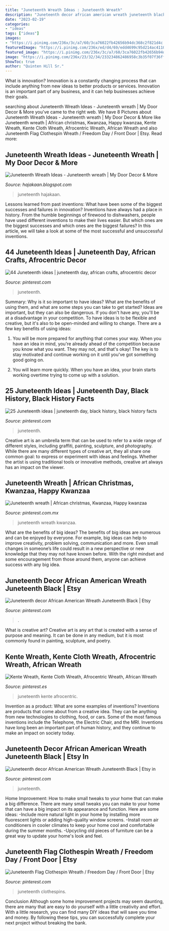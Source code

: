 ```yaml
---
title: "Juneteenth Wreath Ideas : Juneteenth Wreath"
description: "Juneteenth decor african american wreath juneteenth black"
date: "2023-02-19"
categories:
- "ideas"
tags: ["ideas"]
images:
- "https://i.pinimg.com/236x/3c/a7/60/3ca76022fb42656b94dc368c2f821d4c.jpg"
featuredImage: "https://i.pinimg.com/236x/ed/d4/69/edd4699c95d214ac41104379b5a866e2--beach-wreaths-wreaths-crafts.jpg"
featured_image: "https://i.pinimg.com/236x/3c/a7/60/3ca76022fb42656b94dc368c2f821d4c.jpg"
image: "https://i.pinimg.com/236x/23/32/34/233234862486958c3b35f07f36ffc16e.jpg"
ShowToc: true
author: "Quinten Hill Sr."
---
```



What is innovation?
Innovation is a constantly changing process that can include anything from new ideas to better products or services. Innovation is an important part of any business, and it can help businesses achieve their goals.

	

		
searching about Juneteenth Wreath Ideas - Juneteenth wreath | My Door Decor &amp; More you've came to the right web. We have 8 Pictures about Juneteenth Wreath Ideas - Juneteenth wreath | My Door Decor &amp; More like Juneteenth wreath | African christmas, Kwanzaa, Happy kwanzaa, Kente Wreath, Kente Cloth Wreath, Afrocentric Wreath, African Wreath and also Juneteenth Flag Clothespin Wreath / Freedom Day / Front Door | Etsy. Read more:
		
    
## Juneteenth Wreath Ideas - Juneteenth Wreath | My Door Decor &amp; More

<img loading=lazy src="https://i.pinimg.com/236x/ed/d4/69/edd4699c95d214ac41104379b5a866e2--beach-wreaths-wreaths-crafts.jpg" onerror="this.onerror=null;this.src='https://tse3.mm.bing.net/th?id=OIP.mdsSTwcB4D4Pwtwr8MpCrwAAAA&amp;pid=15.1';" alt="Juneteenth Wreath Ideas - Juneteenth wreath | My Door Decor &amp; More">

_Source: hajakaan.blogspot.com_

>juneteenth hajakaan. 

	

Lessons learned from past inventions: What have been some of the biggest successes and failures in innovation?
Inventions have always had a place in history. From the humble beginnings of firewood to dishwashers, people have used different inventions to make their lives easier. But which ones are the biggest successes and which ones are the biggest failures? In this article, we will take a look at some of the most successful and unsuccessful inventions.

    
## 44 Juneteenth Ideas | Juneteenth Day, African Crafts, Afrocentric Decor

<img loading=lazy src="https://i.pinimg.com/236x/3c/a7/60/3ca76022fb42656b94dc368c2f821d4c.jpg" onerror="this.onerror=null;this.src='https://tse2.mm.bing.net/th?id=OIP.7Wgyn9SvLsf3DABsKeR9BAAAAA&amp;pid=15.1';" alt="44 Juneteenth ideas | juneteenth day, african crafts, afrocentric decor">

_Source: pinterest.com_

>juneteenth. 

	

Summary: Why is it so important to have ideas? What are the benefits of using them, and what are some steps you can take to get started?
Ideas are important, but they can also be dangerous. If you don't have any, you'll be at a disadvantage in your competition. To have ideas is to be flexible and creative, but it's also to be open-minded and willing to change. There are a few key benefits of using ideas: 
1) You will be more prepared for anything that comes your way. When you have an idea in mind, you're already ahead of the competition because you know what you want. They may not, and that's okay! The key is to stay motivated and continue working on it until you've got something good going on. 

2) You will learn more quickly. When you have an idea, your brain starts working overtime trying to come up with a solution.

    
## 25 Juneteenth Ideas | Juneteenth Day, Black History, Black History Facts

<img loading=lazy src="https://i.pinimg.com/236x/23/32/34/233234862486958c3b35f07f36ffc16e.jpg" onerror="this.onerror=null;this.src='https://tse4.mm.bing.net/th?id=OIP.TyW34uJ-Tguzo_uLlx_y_QAAAA&amp;pid=15.1';" alt="25 Juneteenth ideas | juneteenth day, black history, black history facts">

_Source: pinterest.com_

>juneteenth. 

	

Creative art is an umbrella term that can be used to refer to a wide range of different styles, including graffiti, painting, sculpture, and photography. While there are many different types of creative art, they all share one common goal: to express or experiment with ideas and feelings. Whether the artist is using traditional tools or innovative methods, creative art always has an impact on the viewer.

    
## Juneteenth Wreath | African Christmas, Kwanzaa, Happy Kwanzaa

<img loading=lazy src="https://i.pinimg.com/originals/45/53/a3/4553a3d16eee46478cf64559ff7a367a.jpg" onerror="this.onerror=null;this.src='https://tse2.mm.bing.net/th?id=OIP.I_5ABnsVnVT9tc85fMUkjQHaLI&amp;pid=15.1';" alt="Juneteenth wreath | African christmas, Kwanzaa, Happy kwanzaa">

_Source: pinterest.com.mx_

>juneteenth wreath kwanzaa. 

	

What are the benefits of big ideas?
The benefits of big ideas are numerous and can be enjoyed by everyone. For example, big ideas can help to improve creativity, problem solving, communication and more. Even small changes in someone’s life could result in a new perspective or new knowledge that they may not have known before. With the right mindset and some encouragement from those around them, anyone can achieve success with any big idea.

    
## Juneteenth Decor African American Wreath Juneteenth Black | Etsy

<img loading=lazy src="https://i.pinimg.com/originals/96/78/79/967879d05767a1bec36c0ba64ddab1e2.jpg" onerror="this.onerror=null;this.src='https://tse3.mm.bing.net/th?id=OIP.26qWeBXDhp2Na2d72m24fgHaHa&amp;pid=15.1';" alt="Juneteenth decor African American Wreath Juneteenth Black | Etsy">

_Source: pinterest.com_

>. 

	

What is creative art?
Creative art is any art that is created with a sense of purpose and meaning. It can be done in any medium, but it is most commonly found in painting, sculpture, and poetry.

    
## Kente Wreath, Kente Cloth Wreath, Afrocentric Wreath, African Wreath

<img loading=lazy src="https://i.pinimg.com/736x/60/f6/6f/60f66f723407c1f888aeb0c7e5ad3552.jpg" onerror="this.onerror=null;this.src='https://tse2.mm.bing.net/th?id=OIP.9Np1Vu36LvnS5W2cTf-yoAHaIC&amp;pid=15.1';" alt="Kente Wreath, Kente Cloth Wreath, Afrocentric Wreath, African Wreath">

_Source: pinterest.es_

>juneteenth kente afrocentric. 

	

Invention as a product: What are some examples of inventions?
Inventions are products that come about from a creative idea. They can be anything from new technologies to clothing, food, or cars. Some of the most famous inventions include the Telephone, the Electric Chair, and the MRI. Inventions have long been an important part of human history, and they continue to make an impact on society today.

    
## Juneteenth Decor African American Wreath Juneteenth Black | Etsy In

<img loading=lazy src="https://i.pinimg.com/236x/b8/a6/8d/b8a68d2fb70d288322f881c182ebcfaa.jpg?nii=t" onerror="this.onerror=null;this.src='https://tse1.mm.bing.net/th?id=OIP.TR94ZOP-Ym4p5gQ2ciimHAAAAA&amp;pid=15.1';" alt="Juneteenth decor African American Wreath Juneteenth Black | Etsy in">

_Source: pinterest.com_

>juneteenth. 

	

Home Improvement: How to make small tweaks to your home that can make a big difference.
There are many small tweaks you can make to your home that can have a big impact on its appearance and function. Here are some ideas: 
-Include more natural light in your home by installing more fluorescent lights or adding high-quality window screens. 
-Install room air conditioners in cooler climates to keep your home cool and comfortable during the summer months. 
-Upcycling old pieces of furniture can be a great way to update your home's look and feel.

    
## Juneteenth Flag Clothespin Wreath / Freedom Day / Front Door | Etsy

<img loading=lazy src="https://i.pinimg.com/236x/97/33/7a/97337abb48f48276d743b7780254adf2.jpg?nii=t" onerror="this.onerror=null;this.src='https://tse3.mm.bing.net/th?id=OIP.oRWzjEoCtEEZkSpdMvoevgAAAA&amp;pid=15.1';" alt="Juneteenth Flag Clothespin Wreath / Freedom Day / Front Door | Etsy">

_Source: pinterest.com_

>juneteenth clothespins. 

	

Conclusion
Although some home improvement projects may seem daunting, there are many that are easy to do yourself with a little creativity and effort. With a little research, you can find many DIY ideas that will save you time and money. By following these tips, you can successfully complete your next project without breaking the bank.

